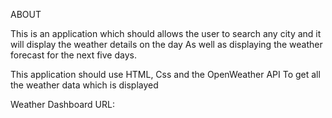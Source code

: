ABOUT

This is an application which should allows the user to search
any city and it will display the weather details on the day 
As well as displaying the weather forecast for the next
five days.

This application should use HTML, Css and the OpenWeather API 
To get all the weather data which is displayed

Weather Dashboard URL:

  

